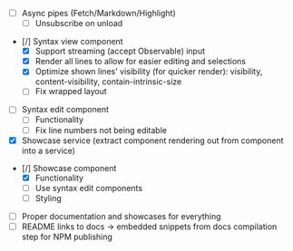 - [ ] Async pipes (Fetch/Markdown/Highlight)
  - [ ] Unsubscribe on unload
- [/] Syntax view component
  - [x] Support streaming (accept Observable) input
  - [x] Render all lines to allow for easier editing and selections
  - [x] Optimize shown lines' visibility (for quicker render): visibility, content-visibility, contain-intrinsic-size
  - [ ] Fix wrapped layout
- [ ] Syntax edit component
  - [ ] Functionality
  - [ ] Fix line numbers not being editable
- [x] Showcase service (extract component rendering out from component into a service)
- [/] Showcase component
  - [x] Functionality
  - [ ] Use syntax edit components
  - [ ] Styling
- [ ] Proper documentation and showcases for everything
- [ ] README links to docs -> embedded snippets from docs compilation step for NPM publishing
